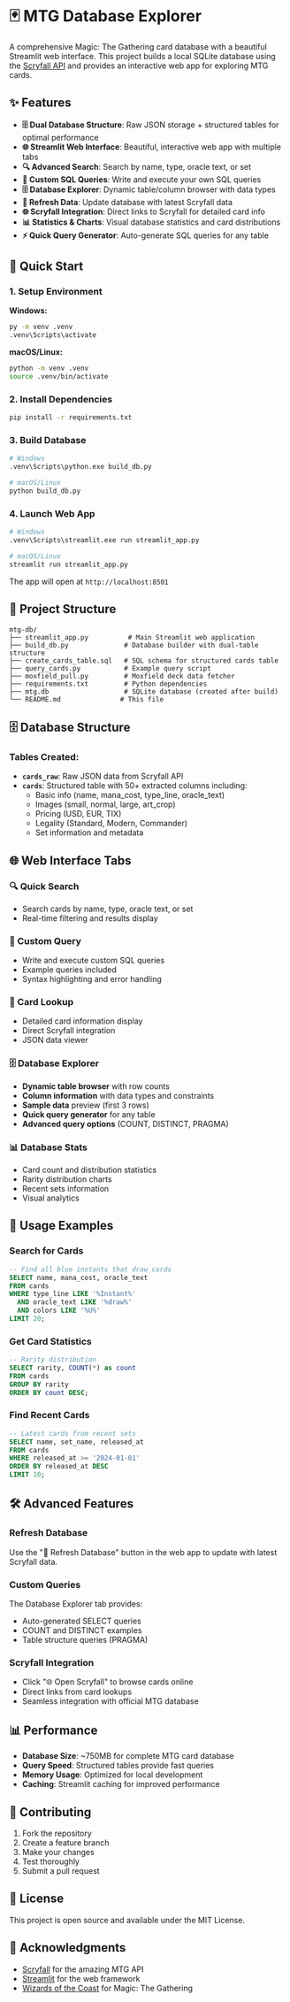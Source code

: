 # 🃏 MTG Database Explorer

A comprehensive Magic: The Gathering card database with a beautiful Streamlit web interface. This project builds a local SQLite database using the [Scryfall API](https://scryfall.com/docs/api) and provides an interactive web app for exploring MTG cards.

## ✨ Features

- **🗄️ Dual Database Structure**: Raw JSON storage + structured tables for optimal performance
- **🌐 Streamlit Web Interface**: Beautiful, interactive web app with multiple tabs
- **🔍 Advanced Search**: Search by name, type, oracle text, or set
- **📝 Custom SQL Queries**: Write and execute your own SQL queries
- **🗄️ Database Explorer**: Dynamic table/column browser with data types
- **🔄 Refresh Data**: Update database with latest Scryfall data
- **🌐 Scryfall Integration**: Direct links to Scryfall for detailed card info
- **📊 Statistics & Charts**: Visual database statistics and card distributions
- **⚡ Quick Query Generator**: Auto-generate SQL queries for any table

## 🚀 Quick Start

### 1. Setup Environment

**Windows:**
```cmd
py -m venv .venv
.venv\Scripts\activate
```

**macOS/Linux:**
```bash
python -m venv .venv
source .venv/bin/activate
```

### 2. Install Dependencies
```bash
pip install -r requirements.txt
```

### 3. Build Database
```bash
# Windows
.venv\Scripts\python.exe build_db.py

# macOS/Linux
python build_db.py
```

### 4. Launch Web App
```bash
# Windows
.venv\Scripts\streamlit.exe run streamlit_app.py

# macOS/Linux
streamlit run streamlit_app.py
```

The app will open at `http://localhost:8501`

## 📁 Project Structure

```
mtg-db/
├── streamlit_app.py          # Main Streamlit web application
├── build_db.py              # Database builder with dual-table structure
├── create_cards_table.sql   # SQL schema for structured cards table
├── query_cards.py           # Example query script
├── moxfield_pull.py         # Moxfield deck data fetcher
├── requirements.txt         # Python dependencies
├── mtg.db                   # SQLite database (created after build)
└── README.md               # This file
```

## 🗄️ Database Structure

### Tables Created:
- **`cards_raw`**: Raw JSON data from Scryfall API
- **`cards`**: Structured table with 50+ extracted columns including:
  - Basic info (name, mana_cost, type_line, oracle_text)
  - Images (small, normal, large, art_crop)
  - Pricing (USD, EUR, TIX)
  - Legality (Standard, Modern, Commander)
  - Set information and metadata

## 🌐 Web Interface Tabs

### 🔍 Quick Search
- Search cards by name, type, oracle text, or set
- Real-time filtering and results display

### 📝 Custom Query
- Write and execute custom SQL queries
- Example queries included
- Syntax highlighting and error handling

### 🎯 Card Lookup
- Detailed card information display
- Direct Scryfall integration
- JSON data viewer

### 🗄️ Database Explorer
- **Dynamic table browser** with row counts
- **Column information** with data types and constraints
- **Sample data** preview (first 3 rows)
- **Quick query generator** for any table
- **Advanced query options** (COUNT, DISTINCT, PRAGMA)

### 📊 Database Stats
- Card count and distribution statistics
- Rarity distribution charts
- Recent sets information
- Visual analytics

## 🔧 Usage Examples

### Search for Cards
```sql
-- Find all blue instants that draw cards
SELECT name, mana_cost, oracle_text
FROM cards
WHERE type_line LIKE '%Instant%'
  AND oracle_text LIKE '%draw%'
  AND colors LIKE '%U%'
LIMIT 20;
```

### Get Card Statistics
```sql
-- Rarity distribution
SELECT rarity, COUNT(*) as count
FROM cards
GROUP BY rarity
ORDER BY count DESC;
```

### Find Recent Cards
```sql
-- Latest cards from recent sets
SELECT name, set_name, released_at
FROM cards
WHERE released_at >= '2024-01-01'
ORDER BY released_at DESC
LIMIT 10;
```

## 🛠️ Advanced Features

### Refresh Database
Use the "🔄 Refresh Database" button in the web app to update with latest Scryfall data.

### Custom Queries
The Database Explorer tab provides:
- Auto-generated SELECT queries
- COUNT and DISTINCT examples
- Table structure queries (PRAGMA)

### Scryfall Integration
- Click "🌐 Open Scryfall" to browse cards online
- Direct links from card lookups
- Seamless integration with official MTG database

## 📊 Performance

- **Database Size**: ~750MB for complete MTG card database
- **Query Speed**: Structured tables provide fast queries
- **Memory Usage**: Optimized for local development
- **Caching**: Streamlit caching for improved performance

## 🤝 Contributing

1. Fork the repository
2. Create a feature branch
3. Make your changes
4. Test thoroughly
5. Submit a pull request

## 📄 License

This project is open source and available under the MIT License.

## 🙏 Acknowledgments

- [Scryfall](https://scryfall.com/) for the amazing MTG API
- [Streamlit](https://streamlit.io/) for the web framework
- [Wizards of the Coast](https://company.wizards.com/) for Magic: The Gathering